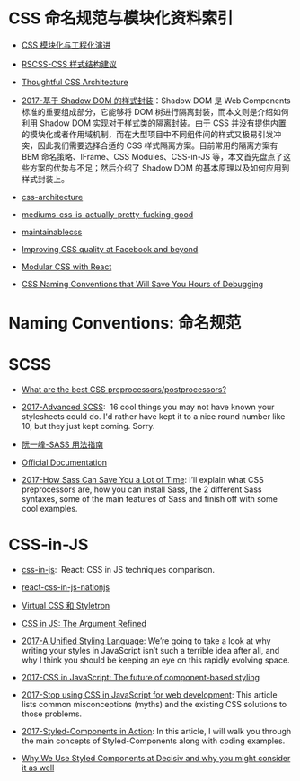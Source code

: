 # CSS 命名规范与模块化资料索引

* [CSS 模块化与工程化演进](https://mp.weixin.qq.com/s/1QkGy9UbRF3FtyBllmJdmA)

* [RSCSS-CSS 样式结构建议](https://github.com/rstacruz/rscss)

* [Thoughtful CSS Architecture](https://seesparkbox.com/foundry/thoughtful_css_architecture)

* [2017-基于 Shadow DOM 的样式封装](https://meowni.ca/posts/shadow-dom/)：Shadow DOM 是 Web Components 标准的重要组成部分，它能够将 DOM 树进行隔离封装，而本文则是介绍如何利用 Shadow DOM 实现对于样式类的隔离封装。由于 CSS 并没有提供内置的模块化或者作用域机制，而在大型项目中不同组件间的样式又极易引发冲突，因此我们需要选择合适的 CSS 样式隔离方案。目前常用的隔离方案有 BEM 命名策略、IFrame、CSS Modules、CSS-in-JS 等，本文首先盘点了这些方案的优势与不足；然后介绍了 Shadow DOM 的基本原理以及如何应用到样式封装上。

* [css-architecture](http://philipwalton.com/articles/css-architecture/)

* [mediums-css-is-actually-pretty-fucking-good](https://medium.com/@fat/mediums-css-is-actually-pretty-fucking-good-b8e2a6c78b06#.p4vui6i9h)

* [maintainablecss](http://maintainablecss.com/chapters/semantics/)

* [Improving CSS quality at Facebook and beyond](https://code.facebook.com/posts/879890885467584)

* [Modular CSS with React](https://medium.com/@pioul/modular-css-with-react-61638ae9ea3e#.wwleyppu3)

* [CSS Naming Conventions that Will Save You Hours of Debugging](https://parg.co/UkE)

# Naming Conventions: 命名规范

# SCSS

* [What are the best CSS preprocessors/postprocessors?](http://www.slant.co/topics/217/~css-preprocessors-postprocessors)

* [2017-Advanced SCSS](https://gist.github.com/jareware/4738651):  16 cool things you may not have known your stylesheets could do. I'd rather have kept it to a nice round number like 10, but they just kept coming. Sorry.

* [阮一峰-SASS 用法指南](http://www.ruanyifeng.com/blog/2012/06/sass.html)

* [Official Documentation](http://sass-lang.com/documentation/file.SASS_REFERENCE.html#variables_)

* [2017-How Sass Can Save You a Lot of Time](https://codeburst.io/how-sass-can-save-you-a-lot-of-time-f1198b658012): I’ll explain what CSS preprocessors are, how you can install Sass, the 2 different Sass syntaxes, some of the main features of Sass and finish off with some cool examples.

# CSS-in-JS

* [css-in-js](https://github.com/MicheleBertoli/css-in-js):  React: CSS in JS techniques comparison.

* [react-css-in-js-nationjs](http://blog.vjeux.com/2014/javascript/react-css-in-js-nationjs.html)

* [Virtual CSS 和 Styletron](http://www.zcfy.cc/article/virtual-css-with-styletron-1996.html)

* [CSS in JS: The Argument Refined](https://medium.com/@steida/css-in-js-the-argument-refined-471c7eb83955#.z6czxmcfm)

* [2017-A Unified Styling Language](https://medium.com/seek-blog/a-unified-styling-language-d0c208de2660): We’re going to take a look at why writing your styles in JavaScript isn’t such a terrible idea after all, and why I think you should be keeping an eye on this rapidly evolving space.

* [2017-CSS in JavaScript: The future of component-based styling](https://parg.co/bNe)

* [2017-Stop using CSS in JavaScript for web development](https://hackernoon.com/stop-using-css-in-javascript-for-web-development-fa32fb873dcc): This article lists common misconceptions (myths) and the existing CSS solutions to those problems.

* [2017-Styled-Components in Action](https://medium.com/@lvarayut/styled-components-in-action-723852f2a93d): In this article, I will walk you through the main concepts of Styled-Components along with coding examples.

* [Why We Use Styled Components at Decisiv and why you might consider it as well](https://hackernoon.com/why-we-use-styled-components-at-decisiv-a8ac6e1507ac?source=linkShare-fe48c4221a4c-1508836944)
